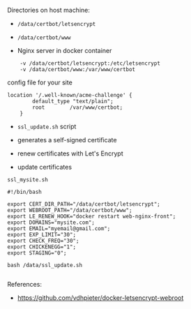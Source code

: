 
Directories on host machine:
* `/data/certbot/letsencrypt`
* `/data/certbot/www`


* Nginx server in docker container
```
    -v /data/certbot/letsencrypt:/etc/letsencrypt
    -v /data/certbot/www:/var/www/certbot
```

config file for your site 
```
location '/.well-known/acme-challenge' {
        default_type "text/plain";
        root        /var/www/certbot;
    }
```



* `ssl_update.sh` script
* generates a self-signed certificate
* renew certificates with Let's Encrypt

* update certificates

`ssl_mysite.sh`

```
#!/bin/bash

export CERT_DIR_PATH="/data/certbot/letsencrypt";
export WEBROOT_PATH="/data/certbot/www";
export LE_RENEW_HOOK="docker restart web-nginx-front";
export DOMAINS="mysite.com";
export EMAIL="myemail@gmail.com";
export EXP_LIMIT="30";
export CHECK_FREQ="30";
export CHICKENEGG="1";
export STAGING="0";

bash /data/ssl_update.sh
                  
```




References:
* https://github.com/vdhpieter/docker-letsencrypt-webroot

